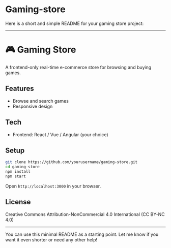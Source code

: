 # Gaming-store
Here is a short and simple README for your gaming store project:

***

# 🎮 Gaming Store

A frontend-only real-time e-commerce store for browsing and buying games.

## Features

- Browse and search games
- Responsive design

## Tech

- Frontend: React / Vue / Angular (your choice)

## Setup

```bash
git clone https://github.com/yourusername/gaming-store.git
cd gaming-store
npm install
npm start
```

Open `http://localhost:3000` in your browser.

## License

Creative Commons Attribution-NonCommercial 4.0 International (CC BY-NC 4.0)

***

You can use this minimal README as a starting point. Let me know if you want it even shorter or need any other help!
